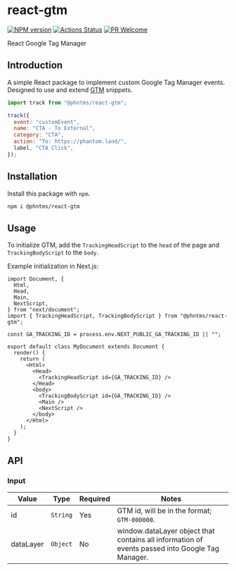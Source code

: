 # react-gtm

[![NPM version][npm-image]][npm-url]
[![Actions Status][ci-image]][ci-url]
[![PR Welcome][npm-downloads-image]][npm-downloads-url]

React Google Tag Manager

## Introduction

A simple React package to implement custom Google Tag Manager events. Designed to use and extend [GTM](https://developers.google.com/tag-manager/quickstart) snippets.

```javascript
import track from "@phntms/react-gtm";

track({
  event: "customEvent",
  name: "CTA - To External",
  category: "CTA",
  action: "To: https://phantom.land/",
  label, "CTA Click",
});

```

## Installation

Install this package with `npm`.

```bash
npm i @phntms/react-gtm
```

## Usage

To initialize GTM, add the `TrackingHeadScript` to the `head` of the page and `TrackingBodyScript` to the `body`.

Example initialization in Next.js:

```JSX
import Document, {
  Html,
  Head,
  Main,
  NextScript,
} from "next/document";
import { TrackingHeadScript, TrackingBodyScript } from "@phntms/react-gtm";

const GA_TRACKING_ID = process.env.NEXT_PUBLIC_GA_TRACKING_ID || "";

export default class MyDocument extends Document {
  render() {
    return (
      <Html>
        <Head>
          <TrackingHeadScript id={GA_TRACKING_ID} />
        </Head>
        <body>
          <TrackingBodyScript id={GA_TRACKING_ID} />
          <Main />
          <NextScript />
        </body>
      </Html>
    );
  }
}
```

## API

### Input

|Value|Type|Required|Notes|
|------|-----|-----|-----|
|id| `String`| Yes | GTM id, will be in the format; `GTM-000000`.|
|dataLayer| `Object`| No | window.dataLayer object that contains all information of events passed into Google Tag Manager.|

[npm-image]: https://img.shields.io/npm/v/@phntms/react-gtm.svg?style=flat-square&logo=react
[npm-url]: https://npmjs.org/package/@phntms/react-gtm
[npm-downloads-image]: https://img.shields.io/npm/dm/@phntms/react-gtm.svg
[npm-downloads-url]: https://npmcharts.com/compare/@phntms/react-gtm?minimal=true
[ci-image]: https://github.com/phantomstudios/react-gtm/workflows/test/badge.svg
[ci-url]: https://github.com/phantomstudios/react-gtm/actions
